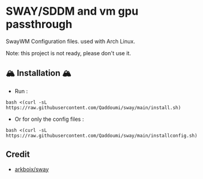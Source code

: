 # SWAY/SDDM and vm gpu passthrough

SwayWM Configuration files. used with Arch Linux.

Note: this project is not ready, please don't use it.

## 🏔️ Installation 🏔️

- Run :

``` shell
bash <(curl -sL https://raw.githubusercontent.com/Qaddoumi/sway/main/install.sh)
```

- Or for only the config files :

``` shell
bash <(curl -sL https://raw.githubusercontent.com/Qaddoumi/sway/main/installconfig.sh)
```


## Credit
- [arkboix/sway](https://github.com/arkboix/sway)
